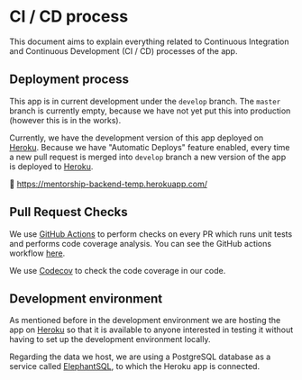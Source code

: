 # CI / CD process

This document aims to explain everything related to Continuous Integration and Continuous Development (CI / CD) processes of the app.

## Deployment process

This app is in current development under the `develop` branch. The `master` branch is currently empty, because we have not yet put this into production (however this is in the works).

Currently, we have the development version of this app deployed on [Heroku]. Because we have "Automatic Deploys" feature enabled, every time a new pull request is merged into `develop` branch a new version of the app is deployed to [Heroku].

🔗 https://mentorship-backend-temp.herokuapp.com/

## Pull Request Checks

We use [GitHub Actions](https://github.com/features/actions) to perform checks on every PR which runs unit tests and performs code coverage analysis.
You can see the GitHub actions workflow [here](/.github/workflows/main.yml).

We use [Codecov](https://codecov.io/) to check the code coverage in our code.

## Development environment

As mentioned before in the development environment we are hosting the app on [Heroku] so that it is available to anyone interested in testing it without having to set up the development environment locally.

Regarding the data we host, we are using a PostgreSQL database as a service called [ElephantSQL], to which the Heroku app is connected.

[Heroku]: https://www.heroku.com/
[ElephantSQL]: https://www.elephantsql.com/
